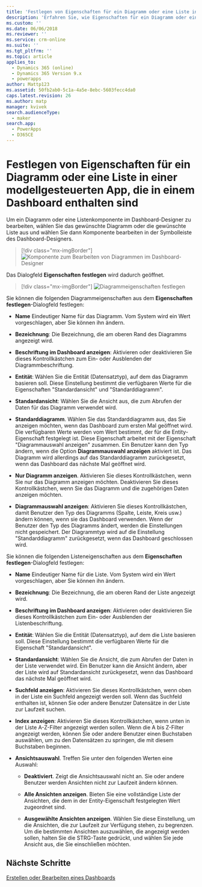 ```yaml
---
title: 'Festlegen von Eigenschaften für ein Diagramm oder eine Liste in einer modellgesteuerten App, die in einem Dashboard enthalten sind in PowerApps | MicrosoftDocs'
description: 'Erfahren Sie, wie Eigenschaften für ein Diagramm oder eine Liste, die in einem Dashboard enthalten sind, festgelegt werden'
ms.custom: ''
ms.date: 06/06/2018
ms.reviewer: ''
ms.service: crm-online
ms.suite: ''
ms.tgt_pltfrm: ''
ms.topic: article
applies_to:
  - Dynamics 365 (online)
  - Dynamics 365 Version 9.x
  - powerapps
author: Mattp123
ms.assetid: 50fb2ab0-5c1a-4a5e-8ebc-5603fecc4da0
caps.latest.revision: 26
ms.author: matp
manager: kvivek
search.audienceType:
  - maker
search.app:
  - PowerApps
  - D365CE
---
```

# <a name="set-properties-for-a-model-driven-app-chart-or-list-included-in-a-dashboard"></a>Festlegen von Eigenschaften für ein Diagramm oder eine Liste in einer modellgesteuerten App, die in einem Dashboard enthalten sind

Um ein Diagramm oder eine Listenkomponente im Dashboard-Designer zu bearbeiten, wählen Sie das gewünschte Diagramm oder die gewünschte Liste aus und wählen Sie dann Komponente bearbeiten in der Symbolleiste des Dashboard-Designers.   
  > [!div class="mx-imgBorder"] 
  > ![Komponente zum Bearbeiten von Diagrammen im Dashboard-Designer](media/dashboard-chart-select.png)

Das Dialogfeld **Eigenschaften festlegen** wird dadurch geöffnet.

  > [!div class="mx-imgBorder"] 
  > ![Diagrammeigenschaften festlegen](media/set-properties-chart.png)  
 
Sie können die folgenden Diagrammeigenschaften aus dem **Eigenschaften festlegen**-Dialogfeld festlegen:  
  
- **Name** Eindeutiger Name für das Diagramm. Vom System wird ein Wert vorgeschlagen, aber Sie können ihn ändern.  
  
- **Bezeichnung**: Die Bezeichnung, die am oberen Rand des Diagramms angezeigt wird.  
  
- **Beschriftung im Dashboard anzeigen**: Aktivieren oder deaktivieren Sie dieses Kontrollkästchen zum Ein- oder Ausblenden der Diagrammbeschriftung.  
  
- **Entität**: Wählen Sie die Entität (Datensatztyp), auf dem das Diagramm basieren soll. Diese Einstellung bestimmt die verfügbaren Werte für die Eigenschaften "Standardansicht" und "Standarddiagramm".  
  
- **Standardansicht**: Wählen Sie die Ansicht aus, die zum Abrufen der Daten für das Diagramm verwendet wird.  
  
- **Standarddiagramm**. Wählen Sie das Standarddiagramm aus, das Sie anzeigen möchten, wenn das Dashboard zum ersten Mal geöffnet wird. Die verfügbaren Werte werden vom Wert bestimmt, der für die Entity-Eigenschaft festgelegt ist. Diese Eigenschaft arbeitet mit der Eigenschaft "Diagrammauswahl anzeigen" zusammen. Ein Benutzer kann den Typ ändern, wenn die Option **Diagrammauswahl anzeigen** aktiviert ist. Das Diagramm wird allerdings auf das Standarddiagramm zurückgesetzt, wenn das Dashboard das nächste Mal geöffnet wird.  
  
- **Nur Diagramm anzeigen**. Aktivieren Sie dieses Kontrollkästchen, wenn Sie nur das Diagramm anzeigen möchten. Deaktivieren Sie dieses Kontrollkästchen, wenn Sie das Diagramm und die zugehörigen Daten anzeigen möchten.  
  
- **Diagrammauswahl anzeigen**: Aktivieren Sie dieses Kontrollkästchen, damit Benutzer den Typ des Diagramms (Spalte, Leiste, Kreis usw.) ändern können, wenn sie das Dashboard verwenden. Wenn der Benutzer den Typ des Diagramms ändert, werden die Einstellungen nicht gespeichert. Der Diagrammtyp wird auf die Einstellung "Standarddiagramm" zurückgesetzt, wenn das Dashboard geschlossen wird.  
  
Sie können die folgenden Listeneigenschaften aus dem **Eigenschaften festlegen**-Dialogfeld festlegen:  
  
- **Name** Eindeutiger Name für die Liste. Vom System wird ein Wert vorgeschlagen, aber Sie können ihn ändern.  
  
- **Bezeichnung**: Die Bezeichnung, die am oberen Rand der Liste angezeigt wird.  
  
- **Beschriftung im Dashboard anzeigen**: Aktivieren oder deaktivieren Sie dieses Kontrollkästchen zum Ein- oder Ausblenden der Listenbeschriftung.  
  
- **Entität**: Wählen Sie die Entität (Datensatztyp), auf dem die Liste basieren soll. Diese Einstellung bestimmt die verfügbaren Werte für die Eigenschaft "Standardansicht".  
  
- **Standardansicht**: Wählen Sie die Ansicht, die zum Abrufen der Daten in der Liste verwendet wird. Ein Benutzer kann die Ansicht ändern, aber der Liste wird auf Standardansicht zurückgesetzt, wenn das Dashboard das nächste Mal geöffnet wird.  
  
- **Suchfeld anzeigen**: Aktivieren Sie dieses Kontrollkästchen, wenn oben in der Liste ein Suchfeld angezeigt werden soll. Wenn das Suchfeld enthalten ist, können Sie oder andere Benutzer Datensätze in der Liste zur Laufzeit suchen.  
  
- **Index anzeigen**: Aktivieren Sie dieses Kontrollkästchen, wenn unten in der Liste A-Z-Filter angezeigt werden sollen. Wenn die A bis Z-Filter angezeigt werden, können Sie oder andere Benutzer einen Buchstaben auswählen, um zu den Datensätzen zu springen, die mit diesem Buchstaben beginnen.  
  
- **Ansichtsauswahl**. Treffen Sie unter den folgenden Werten eine Auswahl:  
  
    - **Deaktiviert**. Zeigt die Ansichtsauswahl nicht an. Sie oder andere Benutzer werden Ansichten nicht zur Laufzeit ändern können.  
  
    - **Alle Ansichten anzeigen**. Bieten Sie eine vollständige Liste der Ansichten, die dem in der Entity-Eigenschaft festgelegten Wert zugeordnet sind.  
  
    - **Ausgewählte Ansichten anzeigen**. Wählen Sie diese Einstellung, um die Ansichten, die zur Laufzeit zur Verfügung stehen, zu begrenzen. Um die bestimmten Ansichten auszuwählen, die angezeigt werden sollen, halten Sie die STRG-Taste gedrückt, und wählen Sie jede Ansicht aus, die Sie einschließen möchten.  
 
## <a name="next-steps"></a>Nächste Schritte  
 [Erstellen oder Bearbeiten eines Dashboards](create-edit-dashboards.md)
